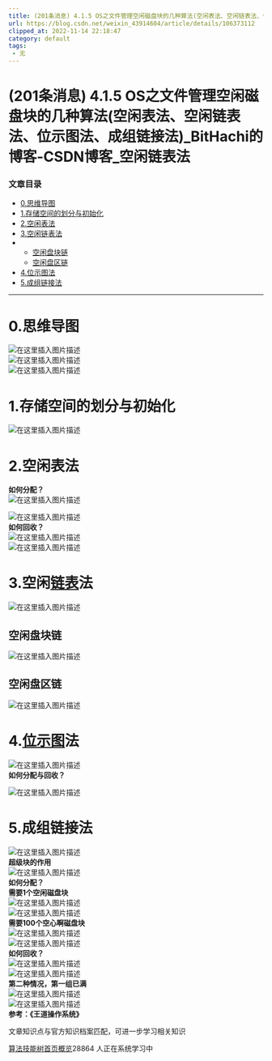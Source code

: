 ```yaml
---
title: (201条消息) 4.1.5 OS之文件管理空闲磁盘块的几种算法(空闲表法、空闲链表法、位示图法、成组链接法)_BitHachi的博客-CSDN博客_空闲链表法
url: https://blog.csdn.net/weixin_43914604/article/details/106373112
clipped_at: 2022-11-14 22:18:47
category: default
tags: 
 - 无
---
```



# (201条消息) 4.1.5 OS之文件管理空闲磁盘块的几种算法(空闲表法、空闲链表法、位示图法、成组链接法)_BitHachi的博客-CSDN博客_空闲链表法

### 文章目录

*   [0.思维导图](#0_3)
*   [1.存储空间的划分与初始化](#1_9)
*   [2.空闲表法](#2_11)
*   [3.空闲链表法](#3_19)
*   *   [空闲盘块链](#_21)
    *   [空闲盘区链](#_23)
*   [4.位示图法](#4_26)
*   [5.成组链接法](#5_31)

* * *

# 0.思维导图

![在这里插入图片描述](assets/1668435527-0afdf0d87d9bdbbd81c44723488f4df4.png)  
![在这里插入图片描述](assets/1668435527-50c3407ab8bdb3f4a8f63de75d246040.png)  
![在这里插入图片描述](assets/1668435527-6512316eb08e50f1a00e1c5b8093a165.png)

# 1.存储空间的划分与初始化

![在这里插入图片描述](assets/1668435527-30caee368a2924cf6354e6ee6d7f0b5d.png)

# 2.空闲表法

**如何分配？**  
![在这里插入图片描述](assets/1668435527-e57c9c07a2d4c2372c29b4edd244290c.png)

![在这里插入图片描述](assets/1668435527-14d1f596a408025ba2a8cb5ed65d1a9b.png)  
**如何回收？**  
![在这里插入图片描述](assets/1668435527-2e0db7e71ee343d405cd8100764c1b49.png)  
![在这里插入图片描述](assets/1668435527-aaf7b54332fec83496fffcdeeb7cff53.png)

# 3.空闲[链表](https://so.csdn.net/so/search?q=%E9%93%BE%E8%A1%A8&spm=1001.2101.3001.7020)法

![在这里插入图片描述](assets/1668435527-ad5e2f8ed9a106343acfce57376630bf.png)

## 空闲盘块链

![在这里插入图片描述](assets/1668435527-c35f28d0f2fa8ef3762c34f18638e853.png)

## 空闲盘区链

![在这里插入图片描述](assets/1668435527-90e26b67b6e6aaef00da4c7dd7aa6b86.png)

# 4.[位示图](https://so.csdn.net/so/search?q=%E4%BD%8D%E7%A4%BA%E5%9B%BE&spm=1001.2101.3001.7020)法

![在这里插入图片描述](assets/1668435527-f4c9696ac3269f0dfca38f2aa6f3508e.png)  
**如何分配与回收？**

![在这里插入图片描述](assets/1668435527-9276d681f922c4c04e92ffdc301303bf.png)

# 5.成组链接法

![在这里插入图片描述](assets/1668435527-4c7b13534c4f4f33d650ca2a8cec885c.png)  
**超级块的作用**  
![在这里插入图片描述](assets/1668435527-6290bdae4d3b68cda759b5e12532848e.png)  
**如何分配？**  
**需要1个空闲磁盘块**  
![在这里插入图片描述](assets/1668435527-d85f15bbf2ee1e4cf8a5d5a288f5584e.png)  
![在这里插入图片描述](assets/1668435527-a883616f3e8c941fc484649ff319d292.png)  
**需要100个空心啊磁盘块**  
![在这里插入图片描述](assets/1668435527-016bd206714f0199cfe2d676437865d8.png)  
![在这里插入图片描述](assets/1668435527-9cbc28b0ef6f612e3d299b2bb91e2f16.png)  
**如何回收？**  
![在这里插入图片描述](assets/1668435527-bdf42cf6bfb0bf7ed5b954b478940e3f.png)  
![在这里插入图片描述](assets/1668435527-d054559689f27f8060b5789103ce6dea.png)  
**第二种情况，第一组已满**  
![在这里插入图片描述](assets/1668435527-7bbdc3b1bc78a445165d08ce60139202.png)  
![在这里插入图片描述](assets/1668435527-06e40e0036d8464b425b72df3be70fd4.png)  
**参考：《王道操作系统》**

文章知识点与官方知识档案匹配，可进一步学习相关知识

[算法技能树](https://edu.csdn.net/skill/algorithm/)[首页](https://edu.csdn.net/skill/algorithm/)[概览](https://edu.csdn.net/skill/algorithm/)28864 人正在系统学习中